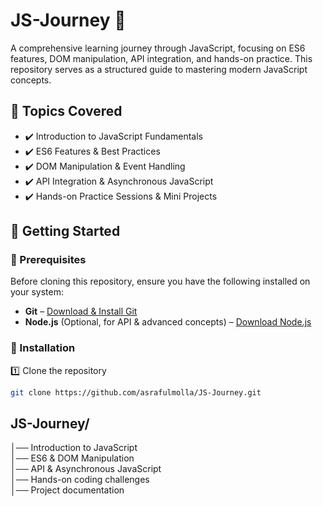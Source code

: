 # JS-Journey 🚀

A comprehensive learning journey through JavaScript, focusing on ES6 features, DOM manipulation, API integration, and hands-on practice. This repository serves as a structured guide to mastering modern JavaScript concepts.

## 📌 Topics Covered
- ✔️ Introduction to JavaScript Fundamentals
- ✔️ ES6 Features & Best Practices
- ✔️ DOM Manipulation & Event Handling
- ✔️ API Integration & Asynchronous JavaScript
- ✔️ Hands-on Practice Sessions & Mini Projects

## 🚀 Getting Started

### 🔹 Prerequisites
Before cloning this repository, ensure you have the following installed on your system:

- **Git** – [Download & Install Git](https://git-scm.com/)
- **Node.js** (Optional, for API & advanced concepts) – [Download Node.js](https://nodejs.org/)

### 🔹 Installation
1️⃣ Clone the repository

```bash
git clone https://github.com/asrafulmolla/JS-Journey.git

```
## JS-Journey/
│──  Introduction to JavaScript  
│──  ES6 & DOM Manipulation  
│──  API & Asynchronous JavaScript  
│──  Hands-on coding challenges  
│──  Project documentation  
